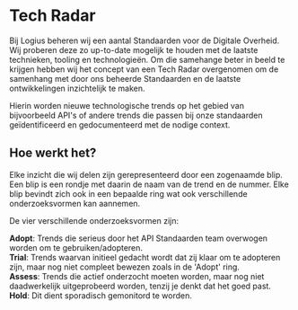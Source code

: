 # Tech Radar

Bij Logius beheren wij een aantal Standaarden voor de Digitale Overheid. Wij proberen deze zo up-to-date mogelijk te houden met de laatste technieken, tooling en technologieën. Om die samehange beter in beeld te krijgen hebben wij het concept van een Tech Radar overgenomen om de samenhang met door ons beheerde Standaarden en de laatste ontwikkelingen inzichtelijk te maken.

Hierin worden nieuwe technologische trends op het gebied van bijvoorbeeld API's of andere trends die passen bij onze standaarden geïdentificeerd en gedocumenteerd met de nodige context.


## Hoe werkt het?
Elke inzicht die wij delen zijn gerepresenteerd door een zogenaamde blip. Een blip is een rondje met daarin de naam van de trend en de nummer. Elke blip bevindt zich ook in een bepaalde ring wat ook verschillende onderzoeksvormen kan aannemen. 

De vier verschillende onderzoeksvormen zijn:

**Adopt**: Trends die serieus door het API Standaarden team overwogen worden om te gebruiken/adopteren. <br>
**Trial**: Trends waarvan initieel gedacht wordt dat zij klaar om te adopteren zijn, maar nog niet compleet bewezen zoals in de 'Adopt' ring. <br>
**Assess**: Trends die actief onderzocht moeten worden, maar nog niet daadwerkelijk uitgeprobeerd worden, tenzij je denkt dat het goed past.<br>
**Hold**: Dit dient sporadisch gemonitord te worden.
